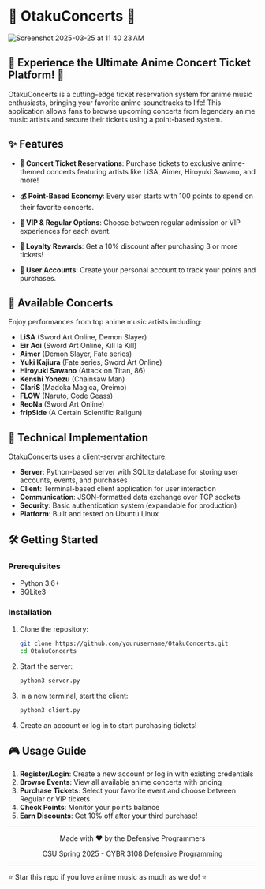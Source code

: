 # 🎵 OtakuConcerts 🎵

![Screenshot 2025-03-25 at 11 40 23 AM](https://github.com/user-attachments/assets/2dac3039-c430-476d-8c0b-708394bb5482)


## 🌟 Experience the Ultimate Anime Concert Ticket Platform! 🌟

OtakuConcerts is a cutting-edge ticket reservation system for anime music enthusiasts, bringing your favorite anime soundtracks to life! This application allows fans to browse upcoming concerts from legendary anime music artists and secure their tickets using a point-based system.

## ✨ Features

- **🎫 Concert Ticket Reservations**: Purchase tickets to exclusive anime-themed concerts featuring artists like LiSA, Aimer, Hiroyuki Sawano, and more!
  
- **💰 Point-Based Economy**: Every user starts with 100 points to spend on their favorite concerts.
  
- **🌟 VIP & Regular Options**: Choose between regular admission or VIP experiences for each event.
  
- **💎 Loyalty Rewards**: Get a 10% discount after purchasing 3 or more tickets!
  
- **👥 User Accounts**: Create your personal account to track your points and purchases.

## 🚀 Available Concerts

Enjoy performances from top anime music artists including:

- **LiSA** (Sword Art Online, Demon Slayer)
- **Eir Aoi** (Sword Art Online, Kill la Kill)
- **Aimer** (Demon Slayer, Fate series)
- **Yuki Kajiura** (Fate series, Sword Art Online)
- **Hiroyuki Sawano** (Attack on Titan, 86)
- **Kenshi Yonezu** (Chainsaw Man)
- **ClariS** (Madoka Magica, Oreimo)
- **FLOW** (Naruto, Code Geass)
- **ReoNa** (Sword Art Online)
- **fripSide** (A Certain Scientific Railgun)

## 🔧 Technical Implementation

OtakuConcerts uses a client-server architecture:

- **Server**: Python-based server with SQLite database for storing user accounts, events, and purchases
- **Client**: Terminal-based client application for user interaction
- **Communication**: JSON-formatted data exchange over TCP sockets
- **Security**: Basic authentication system (expandable for production)
- **Platform**: Built and tested on Ubuntu Linux

## 🛠️ Getting Started

### Prerequisites

- Python 3.6+
- SQLite3

### Installation

1. Clone the repository:
   ```bash
   git clone https://github.com/yourusername/OtakuConcerts.git
   cd OtakuConcerts
   ```

2. Start the server:
   ```bash
   python3 server.py
   ```

3. In a new terminal, start the client:
   ```bash
   python3 client.py
   ```

4. Create an account or log in to start purchasing tickets!

## 🎮 Usage Guide

1. **Register/Login**: Create a new account or log in with existing credentials
2. **Browse Events**: View all available anime concerts with pricing
3. **Purchase Tickets**: Select your favorite event and choose between Regular or VIP tickets
4. **Check Points**: Monitor your points balance
5. **Earn Discounts**: Get 10% off after your third purchase!



---

<div align="center">
  <p>Made with ❤️ by the Defensive Programmers</p>
  <p>CSU Spring 2025 - CYBR 3108 Defensive Programming</p>
</div>

---

⭐ Star this repo if you love anime music as much as we do! ⭐
